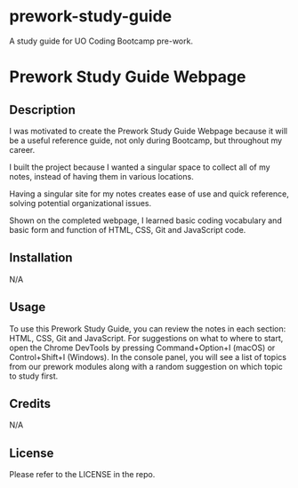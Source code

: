 # prework-study-guide
A study guide for UO Coding Bootcamp pre-work.

# Prework Study Guide Webpage

## Description

I was motivated to create the Prework Study Guide Webpage because it will be a useful reference guide, not only during Bootcamp, but throughout my career.

I built the project because I wanted a singular space to collect all of my notes, instead of having them in various locations.

Having a singular site for my notes creates ease of use and quick reference, solving potential organizational issues.

Shown on the completed webpage, I learned basic coding vocabulary and basic form and function of HTML, CSS, Git and JavaScript code.

## Installation

N/A

## Usage

To use this Prework Study Guide, you can review the notes in each section: HTML, CSS, Git and JavaScript. For suggestions on what to where to start, open the Chrome DevTools by pressing Command+Option+I (macOS) or Control+Shift+I (Windows). In the console panel, you will see a list of topics from our prework modules along with a random suggestion on which topic to study first.

## Credits

N/A

## License

Please refer to the LICENSE in the repo.